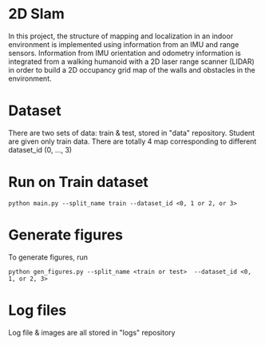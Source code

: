 # 2D Slam
In this project, the structure of mapping and localization in an indoor environment is implemented using information from an IMU and range sensors. Information from IMU orientation and odometry information is integrated from a walking humanoid with a 2D laser range scanner (LIDAR) in order to build a 2D occupancy grid map of the walls and obstacles in the environment. 

# Dataset 
There are two sets of data: train & test, stored in "data" repository. 
Student are given only train data. There are totally 4 map corresponding to different dataset_id (0, ..., 3)

# Run on Train dataset
```
python main.py --split_name train --dataset_id <0, 1 or 2, or 3>
```

# Generate figures 
To generate figures, run
```
python gen_figures.py --split_name <train or test>  --dataset_id <0, 1, or 2, 3> 
```

# Log files
Log file & images are all stored in "logs" repository
